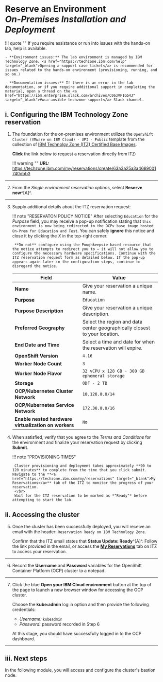 # **Reserve an Environment**</br>*On-Premises Installation and Deployment*

!!! quote ""
    If you require assistance or run into issues with the hands-on lab, help is available.

    - **Environment issues:** The lab environment is managed by IBM Technology Zone. <a href="https://techzone.ibm.com/help" target="_blank">Opening a support case ticket</a> is recommended for issues related to the hands-on environment (provisioning, running, and so on.)

    - **Documentation issues:** If there is an error in the lab documentation, or if you require additional support in completing the material, open a thread on the <a href="https://ibm.enterprise.slack.com/archives/C063VF1G54J" target="_blank">#wca-ansible-techzone-support</a> Slack channel.

## **i. Configuring the IBM Technology Zone reservation**

1. The foundation for the on-premises environment utilizes the `OpenShift Cluster (VMware on IBM Cloud) - UPI - Public` template from the collection of <a href="https://techzone.ibm.com/collection/tech-zone-certified-base-images/journey-vmware-on-ibm-cloud-environments" target="_blank">IBM Technolgy Zone (ITZ) Certified Base Images</a>.

    **Click** the link below to request a reservation directly from ITZ:

    !!! warning ""
        **URL:** <a href="https://techzone.ibm.com/my/reservations/create/63a3a25a3a4689001740dbb3" target="_blank">https://techzone.ibm.com/my/reservations/create/63a3a25a3a4689001740dbb3</a>

---

2. From the *Single environment reservation options*, select **Reserve now**^[A]^.

---

3. Supply additional details about the ITZ reservation request:

    !!! note "RESERVATON POLICY NOTICE"
        After selecting `Education` for the *Purpose* field, you may receive a pop-up notification stating that `this environment is now being redirected to the OCPv base image hosted On-Prem for Education and Test`. You can safely **ignore** this notice and close it by clicking the *X* in the top-right corner.
        
        **Do not** configure using the Poughkeepsie-based resource that the notice attempts to redirect you to — it will not allow you to configure the necessary hardware specifications. Continue with the ITZ reservation request form as detailed below. If the pop-up appears again later in the configuration steps, continue to disregard the notice.

    | Field                                                | Value                                                                                                                         |
    | ---------------------------------------------------- | ----------------------------------------------------------------------------------------------------------------------------- |
    | **Name**                                             | Give your reservation a unique name.                                                                                          |
    | **Purpose**                                          | `Education`                                                                                                                   |
    | **Purpose Description**                              | Give your reservation a unique description.                                                                                   |
    | **Preferred Geography**                              | Select the region and data center geographically closest to your location.                                                    |
    | **End Date and Time**                                | Select a time and date for when the reservation will expire.                                                                  |
    | **OpenShift Version**                                | `4.16`                                                                                                                        |
    | **Worker Node Count**                                | `3`                                                                                                                           |
    | **Worker Node Flavor**                               | `32 vCPU x 128 GB - 300 GB ephemeral storage`                                                                                 |
    | **Storage**                                          | `ODF - 2 TB`                                                                                                                  |
    | **OCP/Kubernetes Cluster Network**                   | `10.128.0.0/14`                                                                                                               |
    | **OCP/Kubernetes Service Network**                   | `172.30.0.0/16`                                                                                                               |
    | **Enable nested hardware virtualization on workers** | `No`                                                                                                                          |

4. When satisfied, verify that you agree to the *Terms and Conditions* for the environment and finalize your reservation request by clicking **Submit**.

    !!! note "PROVISIONING TIMES"

        Cluster provisioning and deployment takes approximately **90 to 120 minutes** to complete from the time that you click submit. Navigate to the **<a href="https://techzone.ibm.com/my/reservations" target="_blank">My Reservations</a>** tab of the ITZ to monitor the progress of your reservation.
        </br>
        Wait for the ITZ reservation to be marked as *"Ready"* before attempting to start the lab.
        

## **ii. Accessing the cluster**

5. Once the cluster has been successfully deployed, you will receive an email with the header: `Reservation Ready on IBM Technology Zone`. 

    Confirm that the ITZ email states that **Status Update: Ready**^[A]^. Follow the link provided in the email, or access the **<a href="https://techzone.ibm.com/my/reservations" target="_blank">My Reservations</a>** tab on ITZ to access your reservation.

---

6. Record the **Username** and **Password** variables for the OpenShift Container Platform (OCP) cluster to a notepad.

---

7. Click the blue **Open your IBM Cloud environment** button at the top of the page to launch a new browser window for accessing the OCP cluster.

    Choose the **kube:admin** log in option and then provide the following credentials:

    - *Username:* `kubeadmin`
    - *Password:* password recorded in Step 6

    At this stage, you should have successfully logged in to the OCP dashboard.

---

## **iii. Next steps**

In the following module, you will access and configure the cluster's bastion node.